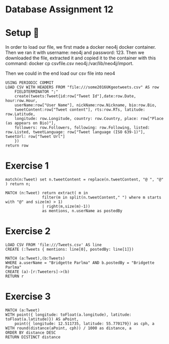 <h1>Database Assignment 12 </h1>

<h1>Setup <g-emoji class="g-emoji" alias="checkered_flag" fallback-src="https://github.githubassets.com/images/icons/emoji/unicode/1f3c1.png">🏁</g-emoji> </h1>


<p>In order to load our file, we first made a docker neo4j docker container.
Then we ran it with username: neo4j and password: 123.
Then we downloaded the file, extracted it and copied it to the container with this command:
docker cp csvfile.csv neo4j:/var/lib/neo4j/import.

Then we could in the end load our csv file into neo4</p>

```
USING PERIODIC COMMIT
LOAD CSV WITH HEADERS FROM "file:///some2016UKgeotweets.csv" AS row 
    FIELDTERMINATOR ";"
    create(tweets:Tweet{id:row["Tweet Id"],date:row.Date, hour:row.Hour,
    userName:row["User Name"], nickName:row.Nickname, bio:row.Bio,
    tweetContent:row["Tweet content"], rts:row.RTs, latitude: row.Latitude,
    longitude: row.Longitude, country: row.Country, place: row["Place (as appears on Bio)"],
    followers: row.Followers, following: row.Following, listed: row.Listed, tweetLanguage: row["Tweet language (ISO 639-1)"], tweetUrl: row["Tweet Url"]
    })
return row
```
    
<h1>Exercise 1</h1>

```
match(n:Tweet) set n.tweetContent = replace(n.tweetContent, "@ ", "@" ) return n;
```

```
MATCH (n:Tweet) return extract( m in 
                filter(m in split(n.tweetContent," ") where m starts with "@" and size(m) > 1) 
                | right(m,size(m)-1))
                as mentions, n.userName as postedBy
```

<h1>Exercise 2</h1>

```
LOAD CSV FROM 'file:///Tweets.csv' AS line
CREATE (:Tweets { mentions: line[0], postedBy: line[1]})
```

```
MATCH (a:Tweet),(b:Tweets)
WHERE a.userName = "Bridgette Parlma" AND b.postedBy = "Bridgette Parlma"
CREATE (a)-[r:Tweeters]->(b)
RETURN r
```

<h1>Exercise 3</h1>

```
MATCH (a:Tweet)
WITH point({ longitude: toFloat(a.longitude), latitude: toFloat(a.latitude)}) AS aPoint,
    point({ longitude: 12.511735, latitude: 55.770179}) as cph, a
WITH round(distance(aPoint, cph)) / 1000 as distance, a
ORDER BY distance DESC
RETURN DISTINCT distance
```

